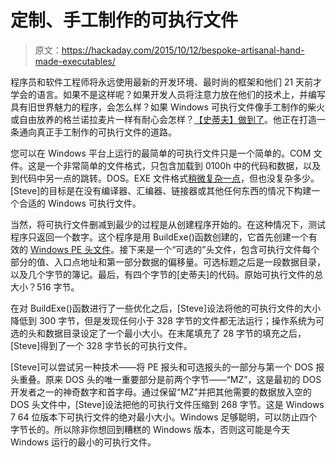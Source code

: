 # 定制、手工制作的可执行文件

> 原文：<https://hackaday.com/2015/10/12/bespoke-artisanal-hand-made-executables/>

程序员和软件工程师将永远使用最新的开发环境、最时尚的框架和他们 21 天前才学会的语言。如果不是这样呢？如果开发人员将注意力放在他们的技术上，并编写具有旧世界魅力的程序，会怎么样？如果 Windows 可执行文件像手工制作的柴火或自由放养的格兰诺拉麦片一样有耐心会怎样？[【史蒂夫】做到了](http://www.bigmessowires.com/2015/10/08/a-handmade-executable-file/)。他正在打造一条通向真正手工制作的可执行文件的道路。

您可以在 Windows 平台上运行的最简单的可执行文件只是一个简单的。COM 文件。这是一个非常简单的文件格式，只包含加载到 0100h 中的代码和数据，以及到代码中另一点的跳转。DOS。EXE 文件格式[稍微复杂一点](http://www.delorie.com/djgpp/doc/exe/)，但也没复杂多少。[Steve]的目标是在没有编译器、汇编器、链接器或其他任何东西的情况下构建一个合适的 Windows 可执行文件。

当然，将可执行文件删减到最少的过程是从创建程序开始的。在这种情况下，测试程序只返回一个数字。这个程序是用 BuildExe()函数创建的，它首先创建一个有效的 [Windows PE 头文件](https://en.wikipedia.org/wiki/Portable_Executable)。接下来是一个“可选的”头文件，包含可执行文件每个部分的值、入口点地址和第一部分数据的偏移量。可选标题之后是一段数据目录，以及几个字节的簿记。最后，有四个字节的[史蒂夫]的代码。原始可执行文件的总大小？516 字节。

在对 BuildExe()函数进行了一些优化之后，[Steve]设法将他的可执行文件的大小降低到 300 字节，但是发现任何小于 328 字节的文件都无法运行；操作系统为可选的头和数据目录设定了一个最小大小。在末尾填充了 28 字节的填充之后，[Steve]得到了一个 328 字节长的可执行文件。

[Steve]可以尝试另一种技术——将 PE 报头和可选报头的一部分与第一个 DOS 报头重叠。原来 DOS 头的唯一重要部分是前两个字节——“MZ”，这是最初的 DOS 开发者之一的神奇数字和首字母。通过保留“MZ”并把其他需要的数据放入空的 DOS 头文件中，[Steve]设法把他的可执行文件压缩到 268 字节。这是 Windows 7 64 位版本下可执行文件的绝对最小大小。Windows 足够聪明，可以防止四个字节长的。所以除非你想回到糟糕的 Windows 版本，否则这可能是今天 Windows 运行的最小的可执行文件。